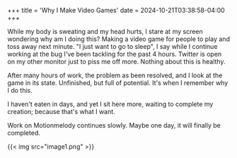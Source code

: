 +++
title = 'Why I Make Video Games'
date = 2024-10-21T03:38:58-04:00
+++

While my body is sweating and my head hurts, I stare at my screen wondering why am I doing this? Making a video game for people to play and toss away next minute.
"I just want to go to sleep", I say while I continue working at the bug I've been tackling for the past 4 hours. Twitter is open on my other monitor just to piss
me off more. Nothing about this is healthy.

After many hours of work, the problem as been resolved, and I look at the game in its state. Unfinished, but full of potential. It's when I remember why I do this.

I haven't eaten in days, and yet I sit here more, waiting to complete my creation; because that's what I want.

Work on Motionmelody continues slowly. Maybe one day, it will finally be completed.

{{< img src="image1.png" >}}